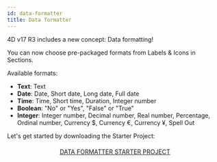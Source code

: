 ```yaml
---
id: data-formatter
title: Data formatter
---
```


4D v17 R3 includes a new concept: Data formatting!

You can now choose pre-packaged formats from Labels & Icons in Sections.

<div markdown="1" class = "tips">

Available formats:

* **Text**: Text
*  **Date**: Date, Short date, Long date, Full date
*  **Time**: Time, Short time, Duration, Integer number
*  **Boolean**: "No" or "Yes", "False" or "True"
*  **Integer**: Integer number, Decimal number, Real number, Percentage, Ordinal number, Currency $, Currency €, Currency ¥, Spell Out

</div>

Let's get started by downloading the Starter Project:

<div markdown="1" style="text-align: center; margin-top: 20px">
<a class="button"
href="../assets/data-formatter/BankingApp.zip">DATA FORMATTER STARTER PROJECT</a>
</div>

